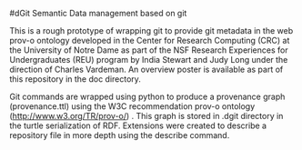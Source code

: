 #dGit Semantic Data management based on git

This is a rough prototype of wrapping git to provide git metadata in the web prov-o ontology developed in the Center for Research Computing (CRC) at the University of Notre Dame as part of the NSF Research Experiences for Undergraduates (REU) program by India Stewart and Judy Long under the direction of Charles Vardeman. An overview poster is available as part of this repository in the doc directory.

Git commands are wrapped using python to produce a provenance graph (provenance.ttl) using the W3C recommendation prov-o ontology (http://www.w3.org/TR/prov-o/) . This graph is stored in .dgit directory in the turtle serialization of RDF. Extensions were created to describe a repository file in more depth using the describe command. 